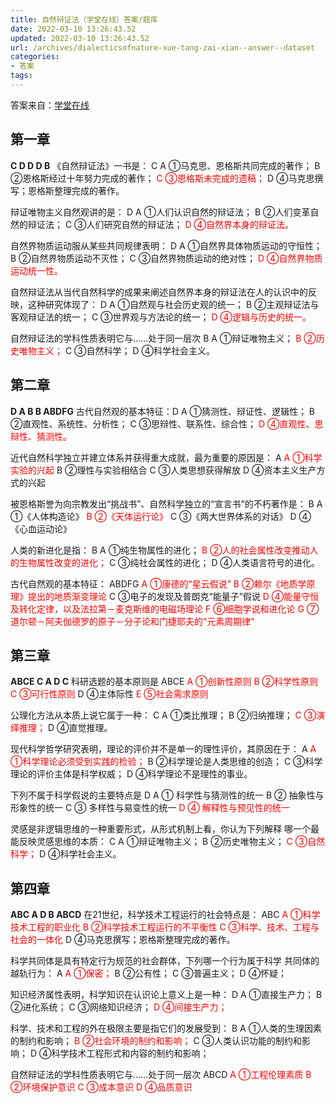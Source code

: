 ```yaml
---
title: 自然辩证法（学堂在线）答案/题库
date: 2022-03-10 13:26:43.52
updated: 2022-03-10 13:26:43.52
url: /archives/dialecticsofnature-xue-tang-zai-xian--answer--dataset
categories: 
- 答案
tags: 
---
```


答案来自：[学堂在线](https://www.xuetangx.com/learn/NWPU01011000732/NWPU01011000732/10318338/exercise/17318550)
## 第一章
**C D D D B**
《自然辩证法》一书是：		C
A ①马克思、恩格斯共同完成的著作；
B ②恩格斯经过十年努力完成的著作；
<font color=Red>C ③恩格斯未完成的遗稿；</font>
D ④马克思撰写；恩格斯整理完成的著作。

辩证唯物主义自然观讲的是：	D
A ①人们认识自然的辩证法；
B ②人们变革自然的辩证法；
C ③人们研究自然的辩证法；
<font color=Red>D ④自然界本身的辩证法。</font>

自然界物质运动服从某些共同规律表明：	D
A ①自然界具体物质运动的守恒性；
B ②自然界物质运动不灭性；
C ③自然界物质运动的绝对性；
<font color=Red>D ④自然界物质运动统一性。</font>

自然辩证法从当代自然科学的成果来阐述自然界本身的辩证法在人的认识中的反映，这种研究体现了：	D
A ①自然观与社会历史观的统一；
B ②主观辩证法与客观辩证法的统一；
C ③世界观与方法论的统一；
<font color=Red>D ④逻辑与历史的统一。</font>

自然辩证法的学科性质表明它与……处于同一层次		B
A ①辩证唯物主义；
<font color=Red>B ②历史唯物主义；</font>
C ③自然科学；
D ④科学社会主义。

## 第二章
**D A B B ABDFG**
古代自然观的基本特征：D
A ①猜测性、辩证性、逻辑性；
B ②直观性、系统性、分析性；
C ③思辩性、联系性、综合性；
<font color=Red>D ④直观性、思辩性、猜测性。</font>

近代自然科学独立并建立体系并获得重大成就，最为重要的原因是：  A
<font color=Red>A ①科学实验的兴起</font>
B ②理性与实验相结合
C ③人类思想获得解放
D ④资本主义生产方式的兴起

被恩格斯誉为向宗教发出“挑战书”、自然科学独立的“宣言书”的不朽著作是：  B
A ①《人体构造论》
<font color=Red>B ②《天体运行论》</font>
C ③《两大世界体系的对话》
D ④《心血运动论》

人类的新进化是指：  B
A ①纯生物属性的进化；
<font color=Red>B ②人的社会属性改变推动人的生物属性改变的进化；</font>
C ③纯社会属性的进化；
D ④人类语言符号的进化。

古代自然观的基本特征：	ABDFG
<font color=Red>A ①康德的“星云假说”</font>
<font color=Red>B ②赖尔《地质学原理》提出的地质渐变理论</font>
C ③电子的发现及普朗克“能量子”假说
<font color=Red>D ④能量守恒及转化定律，以及法拉第－麦克斯维的电磁场理论</font>
<font color=Red>F ⑥细胞学说和进化论</font>
<font color=Red>G ⑦道尔顿－阿夫伽德罗的原子－分子论和门捷耶夫的“元素周期律”</font>

## 第三章
**ABCE C A D C**
科研选题的基本原则是		ABCE
<font color=Red>A ①创新性原则</font>
<font color=Red>B ②科学性原则</font>
<font color=Red>C ③可行性原则</font>
D ④主体际性
<font color=Red>E ⑤社会需求原则</font>

公理化方法从本质上说它属于一种：	C
A ①类比推理；
B ②归纳推理；
<font color=Red>C ③演绎推理；</font>
D ④直觉推理。

现代科学哲学研究表明，理论的评价并不是单一的理性评价，其原因在于：	A
<font color=Red>A ①科学理论必须受到实践的检验；</font>
B ②科学理论是人类思维的创造；
C ③科学理论的评价主体是科学权威；
D ④科学理论不是理性的事业。

下列不属于科学假说的主要特点是	D
A ① 科学性与猜测性的统一
B ② 抽象性与形象性的统一
C ③ 多样性与易变性的统一
<font color=Red>D ④ 解释性与预见性的统一</font>

灵感是非逻辑思维的一种重要形式，从形式机制上看，你认为下列解释 哪一个最能反映灵感思维的本质：		C
A ①辩证唯物主义；
B ②历史唯物主义；
<font color=Red>C ③自然科学；</font>
D ④科学社会主义。

## 第四章
**ABC A D B ABCD**
在21世纪，科学技术工程运行的社会特点是：		ABC 
<font color=Red>A ①科学技术工程的职业化</font>
<font color=Red>B ②科学技术工程运行的不平衡性</font>
<font color=Red>C ③科学、技术、工程与社会的一体化</font>
D ④马克思撰写；恩格斯整理完成的著作。

科学共同体是具有特定行为规范的社会群体，下列哪一个行为属于科学 共同体的越轨行为：	A
<font color=Red>A ①保密；</font>
B ②公有性；
C ③普遍主义；
D ④怀疑；

知识经济属性表明，科学知识在认识论上意义上是一种：	D
A ①直接生产力；
B ②进化系统；
C ③网络知识经济；
<font color=Red>D ④间接生产力；</font>

科学、技术和工程的外在极限主要是指它们的发展受到：	B
A ①人类的生理因素的制约和影响；
<font color=Red>B ②社会环境的制约和影响；</font>
C ③人类认识功能的制约和影响；
D ④科学技术工程形式和内容的制约和影响；

自然辩证法的学科性质表明它与……处于同一层次		ABCD
<font color=Red>A ①工程伦理素质</font>
<font color=Red>B ②环境保护意识</font>
<font color=Red>C ③成本意识</font>
<font color=Red>D ④品质意识</font>